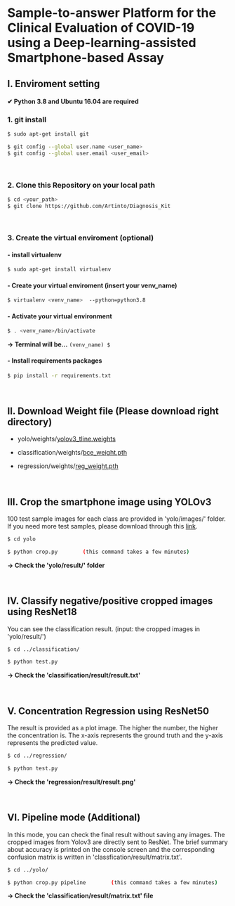 # Sample-to-answer Platform for the Clinical Evaluation of COVID-19 using a Deep-learning-assisted Smartphone-based Assay
## I. Enviroment setting
#### ✔ Python 3.8 and Ubuntu 16.04 are required
### 1. git install
```bash
$ sudo apt-get install git

$ git config --global user.name <user_name>
$ git config --global user.email <user_email>
```

<br>

### 2. Clone this Repository on your local path
```bash
$ cd <your_path>
$ git clone https://github.com/Artinto/Diagnosis_Kit
```

<br>

### 3. Create the virtual enviroment (optional)
        
#### - install virtualenv
```bash
$ sudo apt-get install virtualenv
```

#### - Create your virtual enviroment (insert your venv_name)
```bash
$ virtualenv <venv_name>  --python=python3.8
```

#### - Activate your virtual environment
```bash
$ . <venv_name>/bin/activate
```
**&rarr; Terminal will be...**   ```(venv_name) $ ```
  
#### -  Install requirements packages
```bash
$ pip install -r requirements.txt
```

<br>

## II. Download Weight file (Please download right directory)
- yolo/weights/[yolov3_tline.weights](https://drive.google.com/file/d/1QTrlcYSU8M6GGecWqhspaNu0iBD9__RJ/view?usp=sharing)

- classification/weights/[bce_weight.pth](https://drive.google.com/file/d/1L7DCQpbuqNUR-hDSy4NdsYtFJbCJj1m-/view?usp=sharing)

- regression/weights/[reg_weight.pth](https://drive.google.com/file/d/1uXvbIWH51fu283BL7TUqmzuJOtjSvZ8l/view?usp=sharing)

<br>

## III. Crop the smartphone image using YOLOv3
100 test sample images for each class are provided in 'yolo/images/' folder. If you need more test samples, please download through this [link](https://drive.google.com/file/d/1wq5-V3CD3OE3TdBWT1oZ15-qrFHPJqlD/view?usp=sharing). 
	
```bash
$ cd yolo

$ python crop.py        (this command takes a few minutes)
```
**&rarr; Check the 'yolo/result/' folder**

<br>

## IV. Classify negative/positive cropped images using ResNet18
You can see the classification result. 
(input: the cropped images in 'yolo/result/')


```bash
$ cd ../classification/

$ python test.py
```	
**&rarr; Check the 'classification/result/result.txt'**

<br>

## V. Concentration Regression using ResNet50
The result is provided as a plot image. The higher the number, the higher the concentration is. The x-axis represents the ground truth and the y-axis represents the predicted value.

```bash
$ cd ../regression/

$ python test.py
```
**&rarr; Check the 'regression/result/result.png'**

<br>

## VI. Pipeline mode (Additional)
In this mode, you can check the final result without saving any images. The cropped images from Yolov3 are directly sent to ResNet. The brief summary about accuracy is printed on the console screen and the corresponding confusion matrix is written in 'classfication/result/matrix.txt'.

```bash
$ cd ../yolo/

$ python crop.py pipeline        (this command takes a few minutes)
```
**&rarr; Check the 'classification/result/matrix.txt' file**
